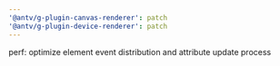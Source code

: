 ```yaml
---
'@antv/g-plugin-canvas-renderer': patch
'@antv/g-plugin-device-renderer': patch
---
```


perf: optimize element event distribution and attribute update process
